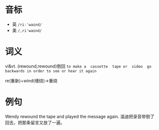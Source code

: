 # 音标

- 英 `/riː'waɪnd/`
- 美 `/,ri'waɪnd/`

# 词义

vi&vt. (rewound,rewound)倒回
`to make a  cassette  tape or  video  go backwards in order to see or hear it again`



re(重新)+wind(缠绕)→重绕

# 例句

Wendy rewound the tape and played the message again.
温迪把录音带倒了回去，把那条留言又放了一遍。


